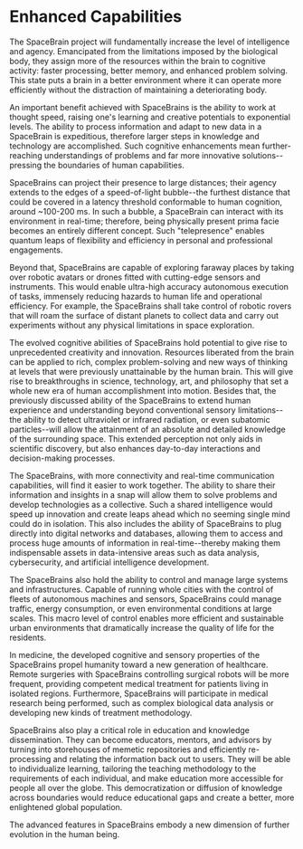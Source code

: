 # Enhanced Capabilities

The SpaceBrain project will fundamentally increase the level of intelligence and agency. Emancipated from the limitations imposed by the biological body, they assign more of the resources within the brain to cognitive activity: faster processing, better memory, and enhanced problem solving. This state puts a brain in a better environment where it can operate more efficiently without the distraction of maintaining a deteriorating body.&#x20;

An important benefit achieved with SpaceBrains is the ability to work at thought speed, raising one's learning and creative potentials to exponential levels. The ability to process information and adapt to new data in a SpaceBrain is expeditious, therefore larger steps in knowledge and technology are accomplished. Such cognitive enhancements mean further-reaching understandings of problems and far more innovative solutions--pressing the boundaries of human capabilities.&#x20;

SpaceBrains can project their presence to large distances; their agency extends to the edges of a speed-of-light bubble--the furthest distance that could be covered in a latency threshold conformable to human cognition, around \~100-200 ms. In such a bubble, a SpaceBrain can interact with its environment in real-time; therefore, being physically present prima facie becomes an entirely different concept. Such "telepresence" enables quantum leaps of flexibility and efficiency in personal and professional engagements.&#x20;

Beyond that, SpaceBrains are capable of exploring faraway places by taking over robotic avatars or drones fitted with cutting-edge sensors and instruments. This would enable ultra-high accuracy autonomous execution of tasks, immensely reducing hazards to human life and operational efficiency. For example, the SpaceBrains shall take control of robotic rovers that will roam the surface of distant planets to collect data and carry out experiments without any physical limitations in space exploration.&#x20;

The evolved cognitive abilities of SpaceBrains hold potential to give rise to unprecedented creativity and innovation. Resources liberated from the brain can be applied to rich, complex problem-solving and new ways of thinking at levels that were previously unattainable by the human brain. This will give rise to breakthroughs in science, technology, art, and philosophy that set a whole new era of human accomplishment into motion. Besides that, the previously discussed ability of the SpaceBrains to extend human experience and understanding beyond conventional sensory limitations--the ability to detect ultraviolet or infrared radiation, or even subatomic particles--will allow the attainment of an absolute and detailed knowledge of the surrounding space. This extended perception not only aids in scientific discovery, but also enhances day-to-day interactions and decision-making processes.

The SpaceBrains, with more connectivity and real-time communication capabilities, will find it easier to work together. The ability to share their information and insights in a snap will allow them to solve problems and develop technologies as a collective. Such a shared intelligence would speed up innovation and create leaps ahead which no seeming single mind could do in isolation. This also includes the ability of SpaceBrains to plug directly into digital networks and databases, allowing them to access and process huge amounts of information in real-time--thereby making them indispensable assets in data-intensive areas such as data analysis, cybersecurity, and artificial intelligence development.&#x20;

The SpaceBrains also hold the ability to control and manage large systems and infrastructures. Capable of running whole cities with the control of fleets of autonomous machines and sensors, SpaceBrains could manage traffic, energy consumption, or even environmental conditions at large scales. This macro level of control enables more efficient and sustainable urban environments that dramatically increase the quality of life for the residents.

In medicine, the developed cognitive and sensory properties of the SpaceBrains propel humanity toward a new generation of healthcare. Remote surgeries with SpaceBrains controlling surgical robots will be more frequent, providing competent medical treatment for patients living in isolated regions. Furthermore, SpaceBrains will participate in medical research being performed, such as complex biological data analysis or developing new kinds of treatment methodology.

SpaceBrains also  play a critical role in education and knowledge dissemination. They can become educators, mentors, and advisors by turning into storehouses of memetic repositories and efficiently re-processing and relating the information back out to users. They will be able to individualize learning, tailoring the teaching methodology to the requirements of each individual, and make education more accessible for people all over the globe. This democratization or diffusion of knowledge across boundaries would reduce educational gaps and create a better, more enlightened global population.&#x20;

The advanced features in SpaceBrains embody a new dimension of further evolution in the human being. &#x20;



&#x20;
